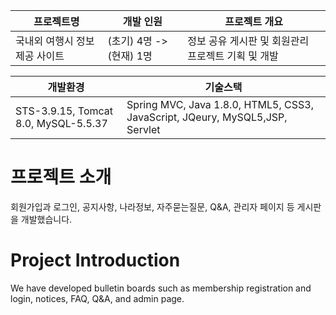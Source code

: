

|프로젝트명|개발 인원|프로젝트 개요|
|------|---|---|
|국내외 여행시 정보 제공 사이트|(초기) 4명 -> (현재) 1명|정보 공유 게시판 및 회원관리 프로젝트 기획 및 개발|


|개발환경|기술스택|
|------|---|
|STS-3.9.15, Tomcat 8.0, MySQL-5.5.37|Spring MVC, Java 1.8.0, HTML5, CSS3, JavaScript, JQeury, MySQL5,JSP, Servlet|

# 프로젝트 소개

회원가입과 로그인, 공지사항, 나라정보, 자주묻는질문, Q&A, 관리자 페이지 등 게시판을 개발했습니다.

# Project Introduction

We have developed bulletin boards such as membership registration and login, notices, FAQ, Q&A, and admin page.

